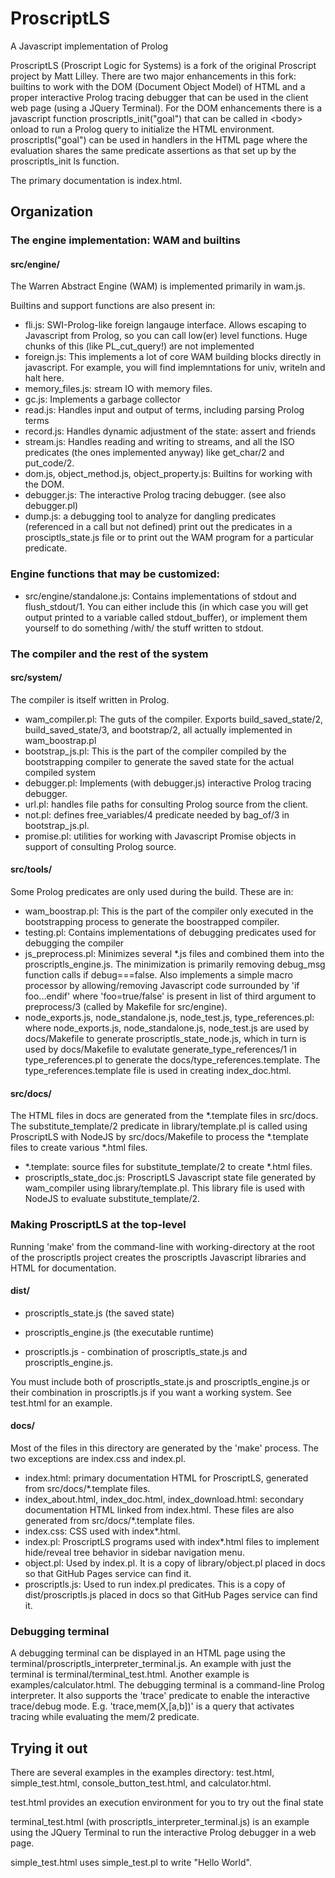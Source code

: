 # ProscriptLS
A Javascript implementation of Prolog

ProscriptLS (Proscript Logic for Systems) is a fork of the original Proscript project by Matt Lilley.
There are two major enhancements in this fork: builtins to work with the DOM (Document Object Model) of HTML and
a proper interactive Prolog tracing debugger that can be used in the client web page (using a JQuery Terminal).
For the DOM enhancements there is a javascript function proscriptls_init("goal") that can be 
called in &lt;body> onload to run a Prolog query to initialize the HTML environment.
proscriptls("goal") can be used in handlers in the HTML page where the evaluation
shares the same predicate assertions as that set up by the proscriptls_init ls function.

The primary documentation is index.html.

## Organization
### The engine implementation: WAM and builtins
#### src/engine/
The Warren Abstract Engine (WAM) is implemented primarily in wam.js.

Builtins and support functions are also present in:
   * fli.js: SWI-Prolog-like foreign langauge interface. Allows escaping to Javascript from Prolog, so you can call low(er) level functions. Huge chunks of this (like PL_cut_query!) are not implemented
   * foreign.js: This implements a lot of core WAM building blocks directly in javascript. For example, you will find implemntations for univ, writeln and halt here.
   * memory_files.js: stream IO with memory files.
   * gc.js: Implements a garbage collector
   * read.js: Handles input and output of terms, including parsing Prolog terms
   * record.js: Handles dynamic adjustment of the state: assert and friends
   * stream.js: Handles reading and writing to streams, and all the ISO predicates (the ones implemented anyway) like get_char/2 and put_code/2.
   * dom.js, object_method.js, object_property.js: Builtins for working with the DOM.
   * debugger.js: The interactive Prolog tracing debugger. (see also debugger.pl)
   * dump.js: a debugging tool to analyze for dangling predicates (referenced in a call but not defined)
   print out the predicates in a prosciptls_state.js file or to print out the WAM program
   for a particular predicate.

### Engine functions that may be customized:
   * src/engine/standalone.js: Contains implementations of stdout and flush_stdout/1. You can either include this (in which case you will get output printed to a variable called stdout_buffer), or implement them yourself to do something /with/ the stuff written to stdout.

### The compiler and the rest of the system
#### src/system/
The compiler is itself written in Prolog.

   * wam_compiler.pl: The guts of the compiler. Exports build_saved_state/2, build_saved_state/3, and bootstrap/2, all actually implemented in wam_boostrap.pl
   * bootstrap_js.pl: This is the part of the compiler compiled by the bootstrapping compiler to generate the saved state for the actual compiled system
   * debugger.pl: Implements (with debugger.js) interactive Prolog tracing debugger.
   * url.pl: handles file paths for consulting Prolog source from the client.
   * not.pl: defines free_variables/4 predicate needed by bag_of/3 in bootstrap_js.pl.
   * promise.pl: utilities for working with Javascript Promise objects in support of consulting Prolog source.
   
#### src/tools/
Some Prolog predicates are only used during the build. These are in:
   * wam_boostrap.pl: This is the part of the compiler only executed in the bootstrapping process to generate the boostrapped compiler.
   * testing.pl: Contains implementations of debugging predicates used for debugging the compiler
   * js_preprocess.pl: Minimizes several *.js files and combined them into the proscriptls_engine.js. 
   The minimization is primarily removing debug_msg function calls if debug===false. Also
   implements a simple macro processor by allowing/removing Javascript code surrounded by 'if foo...endif' where
   'foo=true/false' is present in list of third argument to preprocess/3 (called by Makefile for src/engine).
   * node_exports.js, node_standalone.js, node_test.js, type_references.pl: where node_exports.js, node_standalone.js, node_test.js 
   are used by docs/Makefile to generate proscriptls_state_node.js,
   which in turn is used by docs/Makefile to evalutate generate_type_references/1 in type_references.pl
   to generate the docs/type_references.template. The type_references.template file is used in creating index_doc.html.

#### src/docs/
The HTML files in docs are generated from the *.template files in src/docs.
The substitute_template/2 predicate in library/template.pl is called using
ProscriptLS with NodeJS by src/docs/Makefile to process the *.template
files to create various *.html files.
   * *.template: source files for substitute_template/2 to create *.html files.
   * proscriptls_state_doc.js: ProscriptLS Javascript state file generated by wam_compiler using library/template.pl.
   This library file is used with NodeJS to evaluate substitute_template/2.

### Making ProscriptLS at the top-level
Running 'make' from the command-line with working-directory at the root of the proscriptls project creates
the proscriptls Javascript libraries and HTML for documentation.

#### dist/
   * proscriptls_state.js (the saved state)
   * proscriptls_engine.js    (the executable runtime)

   * proscriptls.js - combination of proscriptls_state.js and proscriptls_engine.js.

You must include both of proscriptls_state.js and proscriptls_engine.js or their combination in proscriptls.js if you want a working system. See test.html for an example.

#### docs/
Most of the files in this directory are generated by the 'make' process.
The two exceptions are index.css and index.pl.
   * index.html: primary documentation HTML for ProscriptLS, generated from src/docs/*.template files.
   * index_about.html, index_doc.html, index_download.html: secondary documentation HTML linked from index.html. These files are
   also generated from src/docs/*.template files.
   * index.css: CSS used with index*.html.
   * index.pl: ProscriptLS programs used with index*.html files to implement hide/reveal tree behavior in sidebar
   navigation menu.
   * object.pl: Used by index.pl. It is a copy of library/object.pl placed in docs so that GitHub Pages service can find it.
   * proscriptls.js: Used to run index.pl predicates. 
   This is a copy of dist/proscriptls.js placed in docs so that GitHub Pages service can find it.

### Debugging terminal
A debugging terminal can be displayed in an HTML page using the 
terminal/proscriptls_interpreter_terminal.js. An example with just the terminal is terminal/terminal_test.html.
Another example is examples/calculator.html.
The debugging terminal is a command-line Prolog interpreter.
It also supports the 'trace' predicate to enable the 
interactive trace/debug mode. E.g. 'trace,mem(X,[a,b])' is a query that 
activates tracing while evaluating the mem/2 predicate.

## Trying it out
There are several examples in the examples directory: test.html, 
simple_test.html, console_button_test.html, and calculator.html.

test.html provides an execution environment for you to try out the final state

terminal_test.html (with proscriptls_interpreter_terminal.js) is an example using the JQuery Terminal 
to run the interactive Prolog debugger in a web page.

simple_test.html uses simple_test.pl to write "Hello World".